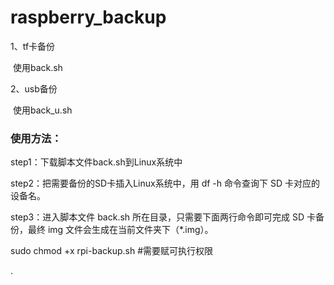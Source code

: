 # raspberry_backup

1、tf卡备份

​	使用back.sh



2、usb备份

​	使用back_u.sh



### 使用方法： 

step1：下载脚本文件back.sh到Linux系统中

step2：把需要备份的SD卡插入Linux系统中，用 df -h 命令查询下 SD 卡对应的设备名。

step3：进入脚本文件 back.sh 所在目录，只需要下面两行命令即可完成 SD 卡备份，最终 img 文件会生成在当前文件夹下（*.img）。

sudo chmod +x rpi-backup.sh #需要赋可执行权限

.
